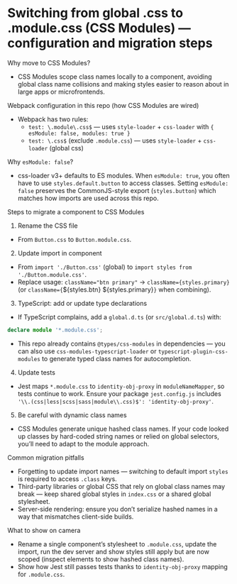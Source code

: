 # Switching from global .css to .module.css (CSS Modules) — configuration and migration steps

Why move to CSS Modules?

- CSS Modules scope class names locally to a component, avoiding global class name collisions and making styles easier to reason about in large apps or microfrontends.

Webpack configuration in this repo (how CSS Modules are wired)

- Webpack has two rules:
  - `test: \.module\.css$` — uses `style-loader` + `css-loader` with `{ esModule: false, modules: true }`
  - `test: \.css$` (exclude `.module.css`) — uses `style-loader` + `css-loader` (global css)

Why `esModule: false`?

- css-loader v3+ defaults to ES modules. When `esModule: true`, you often have to use `styles.default.button` to access classes. Setting `esModule: false` preserves the CommonJS-style export (`styles.button`) which matches how imports are used across this repo.

Steps to migrate a component to CSS Modules

1. Rename the CSS file
  - From `Button.css` to `Button.module.css`.

2. Update import in component
  - From `import './Button.css'` (global) to `import styles from './Button.module.css'`.
  - Replace usage: `className="btn primary"` → `className={styles.primary}` (or `className={`${styles.btn} ${styles.primary}`}` when combining).

3. TypeScript: add or update type declarations
  - If TypeScript complains, add a `global.d.ts` (or `src/global.d.ts`) with:

```ts
declare module '*.module.css';
```

- This repo already contains `@types/css-modules` in dependencies — you can also use `css-modules-typescript-loader` or `typescript-plugin-css-modules` to generate typed class names for autocompletion.

4. Update tests
  - Jest maps `*.module.css` to `identity-obj-proxy` in `moduleNameMapper`, so tests continue to work. Ensure your package `jest.config.js` includes `'\\.(css|less|scss|sass|module\\.css)$': 'identity-obj-proxy'`.

5. Be careful with dynamic class names
  - CSS Modules generate unique hashed class names. If your code looked up classes by hard-coded string names or relied on global selectors, you’ll need to adapt to the module approach.

Common migration pitfalls

- Forgetting to update import names — switching to default import `styles` is required to access `.class` keys.
- Third-party libraries or global CSS that rely on global class names may break — keep shared global styles in `index.css` or a shared global stylesheet.
- Server-side rendering: ensure you don’t serialize hashed names in a way that mismatches client-side builds.

What to show on camera

- Rename a single component’s stylesheet to `.module.css`, update the import, run the dev server and show styles still apply but are now scoped (inspect elements to show hashed class names).
- Show how Jest still passes tests thanks to `identity-obj-proxy` mapping for `.module.css`.